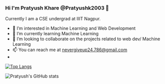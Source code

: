 ### Hi I'm Pratyush Khare @Pratyushk2003 👋

<!--
**Pratyushk2003/Pratyushk2003** is a ✨ _special_ ✨ repository because its `README.md` (this file) appears on your GitHub profile.

Here are some ideas to get you started:

- 🔭 I’m currently working on ...
- 🌱 I’m currently learning ...
- 👯 I’m looking to collaborate on ...
- 🤔 I’m looking for help with ...
- 💬 Ask me about ...
- 📫 How to reach me: ...
- 😄 Pronouns: ...
- ⚡ Fun fact: ...
-->
Currently I am a CSE undergrad at IIIT Nagpur.

- 👀 I’m interested in Machine Learning and Web Development
- 🌱 I’m currently learning Machine Learning
- 👯 I’m looking to collaborate on the projects related to web dev/ Machine Learning
- 📫 You can reach me at nevergiveup24.786@gmail.com
- 
[![Top Langs](https://github-readme-stats.vercel.app/api/top-langs/?username=Pratyushk2003&exclude_repo=github-readme-stats&theme=dracula&layout=compact,anuraghazra.github.io)](https://github.com/anuraghazra/github-readme-stats)

![Pratyush's GitHub stats](https://github-readme-stats.vercel.app/api?username=Pratyushk2003&count_private=true&theme=dracula)


